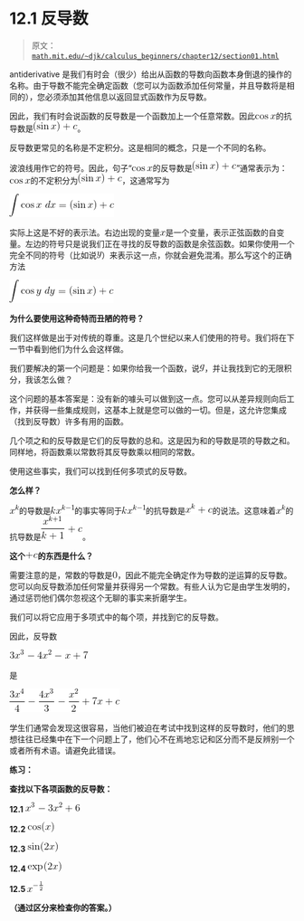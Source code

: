 # 12.1 反导数

> 原文： [`math.mit.edu/~djk/calculus_beginners/chapter12/section01.html`](http://math.mit.edu/~djk/calculus_beginners/chapter12/section01.html)

antiderivative 是我们有时会（很少）给出从函数的导数向函数本身倒退的操作的名称。由于导数不能完全确定函数（您可以为函数添加任何常量，并且导数将是相同的），您必须添加其他信息以返回显式函数作为反导数。

因此，我们有时会说函数的反导数是一个函数加上一个任意常数。因此![](img/tex-96eb9bf5314b593783ee57983efbed9d.gif)的抗导数是![](img/tex-01183274ad2fa0a4b9e9f79cf3812de3.gif)。

反导数更常见的名称是不定积分。这是相同的概念，只是一个不同的名称。

波浪线用作它的符号。因此，句子“![](img/tex-96eb9bf5314b593783ee57983efbed9d.gif)的反导数是![](img/tex-01183274ad2fa0a4b9e9f79cf3812de3.gif)”通常表示为：![](img/tex-96eb9bf5314b593783ee57983efbed9d.gif)的不定积分为![](img/tex-01183274ad2fa0a4b9e9f79cf3812de3.gif)，这通常写为

![](img/tex-7d7176b645f65fa2e635d188e84db046.gif)

实际上这是不好的表示法。右边出现的变量![](img/tex-9dd4e461268c8034f5c8564e155c67a6.gif)是一个变量，表示正弦函数的自变量。左边的符号只是说我们正在寻找的反导数的函数是余弦函数。如果你使用一个完全不同的符号（比如说![](img/tex-415290769594460e2e485922904f345d.gif)）来表示这一点，你就会避免混淆。那么写这个的正确方法

![](img/tex-917e2cf356a9d6c206bac4dc5baf1a98.gif)

**为什么要使用这种奇特而丑陋的符号？**

我们这样做是出于对传统的尊重。这是几个世纪以来人们使用的符号。我们将在下一节中看到他们为什么会这样做。

我们要解决的第一个问题是：如果你给我一个函数，说![](img/tex-b2f5ff47436671b6e533d8dc3614845d.gif)，并让我找到它的无限积分，我该怎么做？

这个问题的基本答案是：没有新的噱头可以做到这一点。您可以从差异规则向后工作，并获得一些集成规则，这基本上就是您可以做的一切。但是，这允许您集成（找到反导数）许多有用的函数。

几个项之和的反导数是它们的反导数的总和。这是因为和的导数是项的导数之和。同样地，将函数乘以常数将其反导数乘以相同的常数。

使用这些事实，我们可以找到任何多项式的反导数。

**怎么样？**

![](img/tex-1f31f8c0da2e32b6acaa5b9a0e5154e9.gif)的导数是![](img/tex-5fcb7d6cecf51226bc4307c0eb35cf48.gif)的事实等同于![](img/tex-5fcb7d6cecf51226bc4307c0eb35cf48.gif)的抗导数是![](img/tex-310e3e3ad101b3e94e3cfbf3713d7b75.gif)的说法。这意味着![](img/tex-1f31f8c0da2e32b6acaa5b9a0e5154e9.gif)的抗导数是![](img/tex-edbab62a3b0f1f0c865107a75ff7c6df.gif)。

**这个![](img/tex-1bd976cfe214b4d14d7d7f899dcb31bd.gif)的东西是什么？**

需要注意的是，常数的导数是![](img/tex-cfcd208495d565ef66e7dff9f98764da.gif)，因此不能完全确定作为导数的逆运算的反导数。您可以向反导数添加任何常量并获得另一个常数。有些人认为它是由学生发明的，通过惩罚他们偶尔忽视这个无聊的事实来折磨学生。

我们可以将它应用于多项式中的每个项，并找到它的反导数。

因此，反导数

![](img/tex-95b81fda1533e0fc4718a54640d270ab.gif)

是

![](img/tex-d63927c5aef59dc0f06364e75736aded.gif)

学生们通常会发现这很容易，当他们被迫在考试中找到这样的反导数时，他们的思想往往已经集中在下一个问题上了，他们心不在焉地忘记和区分而不是反辨别一个或者所有术语。请避免此错误。

**练习：**

**查找以下各项函数的反导数：**

**12.1 ![](img/tex-3de6d0425b935cf626d59ede30cd600c.gif)**

**12.2 ![](img/tex-b07d3c916ae11bf75da5ef5c60e7ddd2.gif)**

**12.3 ![](img/tex-6ef973ec9f4d95965343c356587a2049.gif)**

**12.4 ![](img/tex-1dd1b16ac576f3a21d01662bc87a5e22.gif)**

**12.5 ![](img/tex-1e4973c57037a8bbd2adf67288d7cd38.gif)**

**（通过区分来检查你的答案。）**